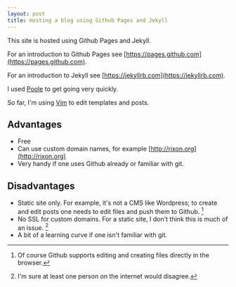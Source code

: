 ```yaml
---
layout: post
title: Hosting a blog using Github Pages and Jekyll
---
```


This site is hosted using Github Pages and Jekyll. 

<!-- more -->

For an introduction to Github Pages see [https://pages.github.com](https://pages.github.com).

For an introduction to Jekyll see [https://jekyllrb.com](https://jekyllrb.com).

I used [Poole](http://getpoole.com) to get going very quickly.

So far, I'm using [Vim](http://www.vim.org) to edit templates and posts.

## Advantages
* Free
* Can use custom domain names, for example [http://rixon.org](http://rixon.org)
* Very handy if one uses Github already or familiar with git.

## Disadvantages
* Static site only. For example, it's not a CMS like Wordpress; to create and edit posts one needs to edit files and push them to Github. [^fn-github-editing]
* No SSL for custom domains. For a static site, I don't think this is much of an issue. [^fn-internet-disagrees]
* A bit of a learning curve if one isn't familiar with git.

[^fn-github-editing]: Of course Github supports editing and creating files directly in the browser.

[^fn-internet-disagrees]: I'm sure at least one person on the internet would disagree.
